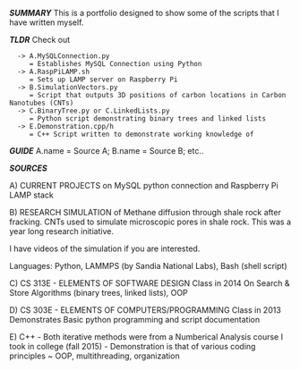 ***SUMMARY***
This is a portfolio designed to show some of the scripts that I have written myself.

***TLDR***
Check out

      -> A.MySQLConnection.py
      	 = Establishes MySQL Connection using Python
      -> A.RaspPiLAMP.sh  
         = Sets up LAMP server on Raspberry Pi 
      -> B.SimulationVectors.py
      	 = Script that outputs 3D positions of carbon locations in Carbon Nanotubes (CNTs)
      -> C.BinaryTree.py or C.LinkedLists.py
      	 = Python script demonstrating binary trees and linked lists
      -> E.Demonstration.cpp/h
      	 = C++ Script written to demonstrate working knowledge of 
	 
***GUIDE***
A.name = Source A; B.name = Source B; etc..

***SOURCES***

  A) CURRENT PROJECTS on MySQL python connection and Raspberry Pi LAMP stack

  B) RESEARCH SIMULATION of Methane diffusion through shale rock after fracking. CNTs used to simulate microscopic pores in shale rock. This was a year long research initiative.

   I have videos of the simulation if you are interested. 

   Languages: Python, LAMMPS (by Sandia National Labs), Bash (shell script)


  C) CS 313E - ELEMENTS OF SOFTWARE DESIGN
   Class in 2014
   On Search & Store Algorithms (binary trees, linked lists), OOP

  D) CS 303E - ELEMENTS OF COMPUTERS/PROGRAMMING
   Class in 2013
   Demonstrates Basic python programming and script documentation

  E) C++ - Both iterative methods were from a Numberical Analysis course I took in college (fall 2015)
         - Demonstration is that of various coding principles ~ OOP, multithreading, organization